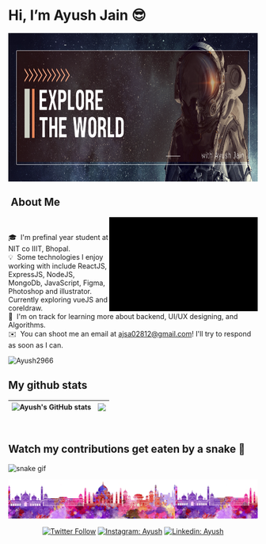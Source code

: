# Hi, I’m Ayush Jain 😎
<img alt="Night Coding" src="images/Ayush Jian (1).png" align="center" height="300rem" width="1010rem"/>
 


 
 
##  &nbsp;About Me 

 
 <img alt="Night Coding" src="GIFS/Untitled video - Made with Clipchamp.gif" align="right" height="190" width="300"/>
 <br>

🎓 &nbsp;I'm prefinal year student at NIT co IIIT, Bhopal.\
💡 &nbsp;Some technologies I enjoy working with include ReactJS, ExpressJS, NodeJS, MongoDb, JavaScript, Figma, Photoshop and illustrator. Currently exploring vueJS and coreIdraw.\
🌱 &nbsp;I'm on track for learning more about backend, UI/UX designing, and Algorithms.\
✉️ &nbsp;You can shoot me an email at ajsa02812@gmail.com! I'll try to respond as soon as I can.

<img src="https://komarev.com/ghpvc/?username=Ayush2966&label=Profile%20views&color=0e75b6&style=flat" alt="Ayush2966" />


## My github stats
|![Ayush's GitHub stats](https://github-readme-stats.vercel.app/api?username=Ayush2966&show_icons=true&bg_color=ffff) | <a href="https://github.com/Ayush2966/github-readme-stats"><img align="center" src="https://github-readme-stats.vercel.app/api/top-langs/?username=Ayush2966&layout=compact&theme=buefy&hide_border=true&bg_color=000000&font_color=ffffff" /></a> |
| ------------- | ------------- |


<br>


## Watch my contributions get eaten by a snake 🐍
![snake gif](https://github.com/tanyarajhans/Actions/blob/output/github-contribution-grid-snake.svg)




<!---
Ayush2966/Ayush2966 is a ✨ special ✨ repository because its `README.md` (this file) appears on your GitHub profile.
You can click the Preview link to take a look at your changes.
---> 



<img src="footer.png"/>
<div align="center">

[![Twitter Follow](https://img.shields.io/twitter/follow/AyushJaun?label=Follow)](https://twitter.com/AyushJaun)
[![Instagram: Ayush](https://img.shields.io/badge/-Ayush-pink?style=flat-square&logo=Instagram&logoColor=white&link=https://www.instagram.com/_.ayuxxhh._/)](https://www.instagram.com/_.ayuxxhh._/)
[![Linkedin: Ayush](https://img.shields.io/badge/-Ayush-blue?style=flat-square&logo=Linkedin&logoColor=white&link=https://www.linkedin.com/in/ayush-jain-315b51228/)](https://www.linkedin.com/in/ayush-jain-315b51228/)
 </div>
 


